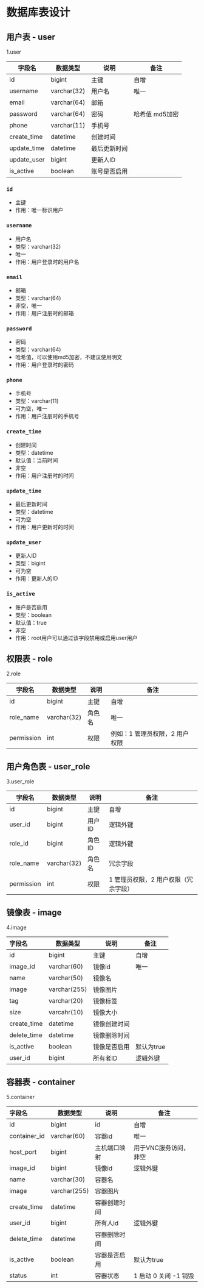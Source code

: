 # 数据库表设计

## 用户表 - user

1.user

| 字段名         | 数据类型        | 说明     | 备注        |
|-------------|-------------|--------|-----------|
| id          | bigint      | 主键     | 自增        |
| username    | varchar(32) | 用户名    | 唯一        |
| email       | varchar(64) | 邮箱     |           |
| password    | varchar(64) | 密码     | 哈希值 md5加密 |
| phone       | varchar(11) | 手机号    |           |
| create_time | datetime    | 创建时间   |           |
| update_time | datetime    | 最后更新时间 |           |
| update_user | bigint      | 更新人ID  |           |
| is_active   | boolean     | 账号是否启用 |           |

### `id`

- 主键
- 作用：唯一标识用户

### `username`

- 用户名
- 类型：varchar(32)
- 唯一
- 作用：用户登录时的用户名

### `email`

- 邮箱
- 类型：varchar(64)
- 非空，唯一
- 作用：用户注册时的邮箱

### `password`

- 密码
- 类型：varchar(64)
- 哈希值，可以使用md5加密，不建议使用明文
- 作用：用户登录时的密码

### `phone`

- 手机号
- 类型：varchar(11)
- 可为空，唯一
- 作用：用户注册时的手机号

### `create_time`

- 创建时间
- 类型：datetime
- 默认值：当前时间
- 非空
- 作用：用户注册时的时间

### `update_time`

- 最后更新时间
- 类型：datetime
- 可为空
- 作用：用户更新时的时间

### `update_user`

- 更新人ID
- 类型：bigint
- 可为空
- 作用：更新人的ID

### `is_active`

- 账户是否启用
- 类型：boolean
- 默认值：true
- 非空
- 作用：root用户可以通过该字段禁用或启用user用户

## 权限表 - role

2.role

| 字段名        | 数据类型        | 说明  | 备注                |
|------------|-------------|-----|-------------------|
| id         | bigint      | 主键  | 自增                |
| role_name  | varchar(32) | 角色名 | 唯一                |
| permission | int         | 权限  | 例如：1 管理员权限，2 用户权限 |

## 用户角色表 - user_role

3.user_role

| 字段名        | 数据类型        | 说明   | 备注                   |
|------------|-------------|------|----------------------|
| id         | bigint      | 主键   | 自增                   |
| user_id    | bigint      | 用户ID | 逻辑外键                 |
| role_id    | bigint      | 角色ID | 逻辑外键                 |
| role_name  | varchar(32) | 角色名  | 冗余字段                 |
| permission | int         | 权限   | 1 管理员权限，2 用户权限（冗余字段） |

## 镜像表 - image

4.image

| 字段名         | 数据类型         | 说明     | 备注      |
|:------------|--------------|--------|---------|
| id          | bigint       | 主键     | 自增      |
| image_id    | varchar(60)  | 镜像id   | 唯一      |
| name        | varchar(50)  | 镜像名    |         |
| image       | varchar(255) | 镜像图片   |         |
| tag         | varchar(20)  | 镜像标签   |         |
| size        | varcahr(10)  | 镜像大小   |         |
| create_time | datetime     | 镜像创建时间 |         |
| delete_time | datetime     | 镜像删除时间 |         |
| is_active   | boolean      | 镜像是否启用 | 默认为true |
| user_id     | bigint       | 所有者ID  | 逻辑外键    |

## 容器表 - container

5.container

| 字段名          | 数据类型         | 说明     | 备注              |
|:-------------|--------------|--------|-----------------|
| id           | bigint       | id     | 自增              |
| container_id | varchar(60)  | 容器id   | 唯一              |
| host_port    | bigint       | 主机端口映射 | 用于VNC服务访问，非空    |
| image_id     | bigint       | 镜像id   | 逻辑外键            |
| name         | varchar(30)  | 容器名    |                 |
| image        | varchar(255) | 容器图片   |                 |
| create_time  | datetime     | 容器创建时间 |                 |
| user_id      | bigint       | 所有人id  | 逻辑外键            |
| delete_time  | datetime     | 容器删除时间 |                 |
| is_active    | boolean      | 容器是否启用 | 默认为true         |
| status       | int          | 容器状态   | 1 启动 0 关闭 -1 销毁 |